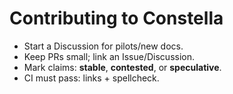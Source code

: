 # Contributing to Constella
- Start a Discussion for pilots/new docs.
- Keep PRs small; link an Issue/Discussion.
- Mark claims: **stable**, **contested**, or **speculative**.
- CI must pass: links + spellcheck.
